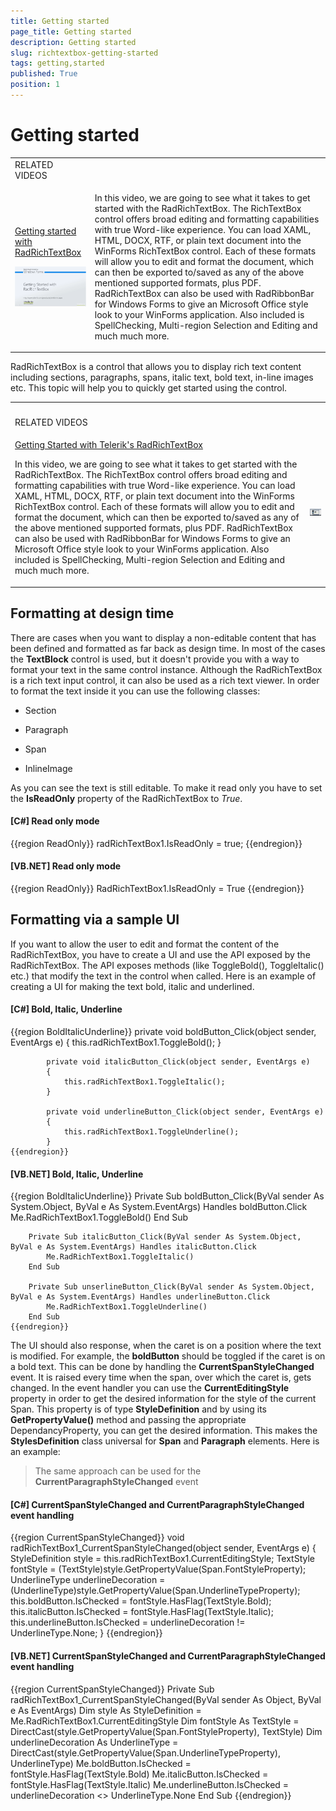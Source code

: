 ```yaml
---
title: Getting started
page_title: Getting started
description: Getting started
slug: richtextbox-getting-started
tags: getting,started
published: True
position: 1
---
```


# Getting started


<table><tr><td>RELATED VIDEOS</td><td></td></tr><tr><td>

[ Getting started with RadRichTextBox ](http://tv.telerik.com/watch/winforms/getting-started-with-teleriks-radrichtextbox)

![richtextbox-getting-started 000](images/richtextbox-getting-started000.png)</td><td>

In this video, we are going to see what it takes to get started with the RadRichTextBox. The RichTextBox 
               		control offers broad editing and formatting capabilities with true Word-like experience. You can load 
               		XAML, HTML, DOCX, RTF, or plain text document into the WinForms RichTextBox control. Each of these 
               		formats will allow you to edit and format the document, which can then be exported to/saved as any 
               		of the above mentioned supported formats, plus PDF. RadRichTextBox can also be used with RadRibbonBar 
               		for Windows Forms to give an Microsoft Office style look to your WinForms application. Also included 
               		is SpellChecking, Multi-region Selection and Editing and much much more.
                </td></tr></table>

RadRichTextBox is a control that allows you to display rich text content including sections, paragraphs,
          spans, italic text, bold text, in-line images etc. This topic will help you to quickly get started using
          the control.
      
<table><th><tr><td>

RELATED VIDEOS</td><td></td></tr></th><tr><td>[Getting Started with Telerik's RadRichTextBox](http://tv.telerik.com/watch/winforms/getting-started-with-teleriks-radrichtextbox)

In this video, we are going to see what it takes to get started with the RadRichTextBox. 
          			 The RichTextBox control offers broad editing and formatting capabilities with true 
          			 Word-like experience. You can load XAML, HTML, DOCX, RTF, or plain text document 
          			 into the WinForms RichTextBox control. Each of these formats will allow you to edit 
          			 and format the document, which can then be exported to/saved as any of the above
          			 mentioned supported formats, plus PDF. RadRichTextBox can also be used with 
          			 RadRibbonBar for Windows Forms to give an Microsoft Office style look to your 
          			 WinForms application. Also included is SpellChecking, Multi-region Selection and
          			 Editing and much much more.
            		</td><td>

![richtextbox-getting-started 001](images/richtextbox-getting-started001.png)</td></tr></table>

## Formatting at design time

There are cases when you want to display a non-editable content that has been defined and
        	formatted as far back as design time. In most of the cases the __TextBlock__
        	control is used, but it doesn't provide you with a way to format your text in the same control 
        	instance. Although the RadRichTextBox is a rich text input control, it can also be used as a rich
        	text viewer. In order to format the text inside it you can use the following classes:
        

* Section

* Paragraph

* Span

* InlineImage

As you can see the text is still editable. To make it read only you have to set the 
			__IsReadOnly__ property of the RadRichTextBox to *True*.
		

#### __[C#] Read only mode__

{{region ReadOnly}}
	            radRichTextBox1.IsReadOnly = true;
	{{endregion}}



#### __[VB.NET] Read only mode__

{{region ReadOnly}}
	        RadRichTextBox1.IsReadOnly = True
	{{endregion}}



## Formatting via a sample UI

If you want to allow the user to edit and format the content of the RadRichTextBox, you have to
    	create a UI and use the API exposed by the RadRichTextBox. The API exposes methods 
    	(like ToggleBold(), ToggleItalic() etc.) that modify the text in the control when called.
    	Here is an example of creating a UI for making the text bold, italic and underlined.
    

#### __[C#] Bold, Italic, Underline__

{{region BoldItalicUnderline}}
	        private void boldButton_Click(object sender, EventArgs e)
	        {
	            this.radRichTextBox1.ToggleBold();
	        }
	
	        private void italicButton_Click(object sender, EventArgs e)
	        {
	            this.radRichTextBox1.ToggleItalic();
	        }
	
	        private void underlineButton_Click(object sender, EventArgs e)
	        {
	            this.radRichTextBox1.ToggleUnderline();
	        }
	{{endregion}}



#### __[VB.NET] Bold, Italic, Underline__

{{region BoldItalicUnderline}}
	    Private Sub boldButton_Click(ByVal sender As System.Object, ByVal e As System.EventArgs) Handles boldButton.Click
	        Me.RadRichTextBox1.ToggleBold()
	    End Sub
	
	    Private Sub italicButton_Click(ByVal sender As System.Object, ByVal e As System.EventArgs) Handles italicButton.Click
	        Me.RadRichTextBox1.ToggleItalic()
	    End Sub
	
	    Private Sub unserlineButton_Click(ByVal sender As System.Object, ByVal e As System.EventArgs) Handles underlineButton.Click
	        Me.RadRichTextBox1.ToggleUnderline()
	    End Sub
	{{endregion}}



The UI should also response, when the caret is on a position where the text is modified. 
    	For example, the __boldButton__ should be toggled if the caret is on a bold text.
    	This can be done by handling the __CurrentSpanStyleChanged__ event. 
    	It is raised every time when the span, over which the caret is, gets changed.
    	In the event handler you can use the __CurrentEditingStyle__ 
    	property in order to get the desired information for the style of the current Span.
    	This property is of type __StyleDefinition__ and by using its
    	__GetPropertyValue()__ method and passing the appropriate 
    	DependancyProperty, you can get the desired information. This makes the 
    	__StylesDefinition__ class universal for 
    	__Span__ and __Paragraph__ elements.
    	Here is an example:
    

>The same approach can be used for the __CurrentParagraphStyleChanged__ event

#### __[C#] CurrentSpanStyleChanged and CurrentParagraphStyleChanged event handling__

{{region CurrentSpanStyleChanged}}
	        void radRichTextBox1_CurrentSpanStyleChanged(object sender, EventArgs e)
	        {
	            StyleDefinition style = this.radRichTextBox1.CurrentEditingStyle;
	            TextStyle fontStyle = (TextStyle)style.GetPropertyValue(Span.FontStyleProperty);
	            UnderlineType underlineDecoration = (UnderlineType)style.GetPropertyValue(Span.UnderlineTypeProperty);
	            this.boldButton.IsChecked = fontStyle.HasFlag(TextStyle.Bold);
	            this.italicButton.IsChecked = fontStyle.HasFlag(TextStyle.Italic);
	            this.underlineButton.IsChecked = underlineDecoration != UnderlineType.None;
	        }
	{{endregion}}



#### __[VB.NET] CurrentSpanStyleChanged and CurrentParagraphStyleChanged event handling__

{{region CurrentSpanStyleChanged}}
	    Private Sub radRichTextBox1_CurrentSpanStyleChanged(ByVal sender As Object, ByVal e As EventArgs)
	        Dim style As StyleDefinition = Me.RadRichTextBox1.CurrentEditingStyle
	        Dim fontStyle As TextStyle = DirectCast(style.GetPropertyValue(Span.FontStyleProperty), TextStyle)
	        Dim underlineDecoration As UnderlineType = DirectCast(style.GetPropertyValue(Span.UnderlineTypeProperty), UnderlineType)
	        Me.boldButton.IsChecked = fontStyle.HasFlag(TextStyle.Bold)
	        Me.italicButton.IsChecked = fontStyle.HasFlag(TextStyle.Italic)
	        Me.underlineButton.IsChecked = underlineDecoration <> UnderlineType.None
	    End Sub
	{{endregion}}


